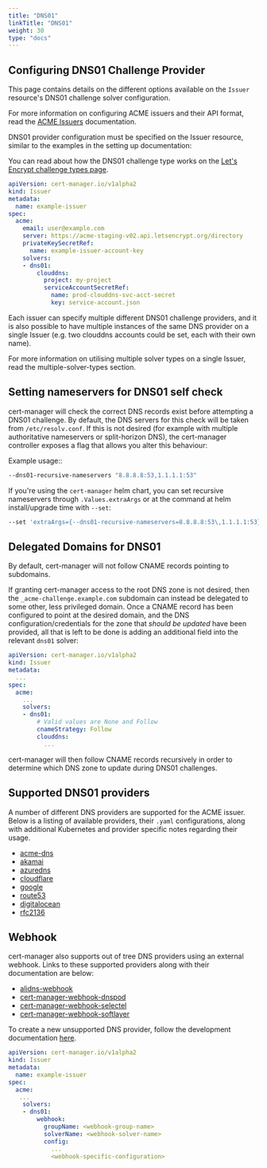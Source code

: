 ```yaml
---
title: "DNS01"
linkTitle: "DNS01"
weight: 30
type: "docs"
---
```


## Configuring DNS01 Challenge Provider

This page contains details on the different options available on the `Issuer`
resource's DNS01 challenge solver configuration.

For more information on configuring ACME issuers and their API format, read the
[ACME Issuers](../) documentation.

DNS01 provider configuration must be specified on the Issuer resource, similar
to the examples in the setting up documentation:

You can read about how the DNS01 challenge type works on the [Let's Encrypt
challenge types
page](https://letsencrypt.org/docs/challenge-types/#dns-01-challenge).

```yaml
apiVersion: cert-manager.io/v1alpha2
kind: Issuer
metadata:
  name: example-issuer
spec:
  acme:
    email: user@example.com
    server: https://acme-staging-v02.api.letsencrypt.org/directory
    privateKeySecretRef:
      name: example-issuer-account-key
    solvers:
    - dns01:
        clouddns:
          project: my-project
          serviceAccountSecretRef:
            name: prod-clouddns-svc-acct-secret
            key: service-account.json
```

Each issuer can specify multiple different DNS01 challenge providers, and
it is also possible to have multiple instances of the same DNS provider on a
single Issuer (e.g. two clouddns accounts could be set, each with their own
name).

For more information on utilising multiple solver types on a single Issuer,
read the multiple-solver-types section.

## Setting nameservers for DNS01 self check

cert-manager will check the correct DNS records exist before attempting a DNS01
challenge.  By default, the DNS servers for this check will be taken from
`/etc/resolv.conf`.  If this is not desired (for example with multiple
authoritative nameservers or split-horizon DNS), the cert-manager controller
exposes a flag that allows you alter this behaviour:

Example usage::
```bash
--dns01-recursive-nameservers "8.8.8.8:53,1.1.1.1:53"
```

If you're using the `cert-manager` helm chart, you can set recursive nameservers
through `.Values.extraArgs` or at the command at helm install/upgrade time
with `--set`:

```bash
--set 'extraArgs={--dns01-recursive-nameservers=8.8.8.8:53\,1.1.1.1:53}'
```

## Delegated Domains for DNS01

By default, cert-manager will not follow CNAME records pointing to subdomains.

If granting cert-manager access to the root DNS zone is not desired, then the
`_acme-challenge.example.com` subdomain can instead be delegated to some other,
less privileged domain.
Once a CNAME record has been configured to point at the desired domain, and the
DNS configuration/credentials for the zone that *should be updated* have been
provided, all that is left to be done is adding an additional field into the
relevant `dns01` solver:

```yaml
apiVersion: cert-manager.io/v1alpha2
kind: Issuer
metadata:
  ...
spec:
  acme:
    ...
    solvers:
    - dns01:
        # Valid values are None and Follow
        cnameStrategy: Follow
        clouddns:
          ...
```

cert-manager will then follow CNAME records recursively in order to determine
which DNS zone to update during DNS01 challenges.


## Supported DNS01 providers

A number of different DNS providers are supported for the ACME issuer. Below is
a listing of available providers, their `.yaml` configurations, along with additional Kubernetes
and provider specific notes regarding their usage.

- [acme-dns](./acme-dns/)
- [akamai](./akamai/)
- [azuredns](./azuredns/)
- [cloudflare](./cloudflare/)
- [google](./google/)
- [route53](./route53/)
- [digitalocean](./digitalocean/)
- [rfc2136](./rfc2136/)

## Webhook

cert-manager also supports out of tree DNS providers using an external webhook.
Links to these supported providers along with their documentation are below:
- [alidns-webhook](https://github.com/pragkent/alidns-webhook)
- [cert-manager-webhook-dnspod](https://github.com/qqshfox/cert-manager-webhook-dnspod)
- [cert-manager-webhook-selectel](https://github.com/selectel/cert-manager-webhook-selectel)
- [cert-manager-webhook-softlayer](https://github.com/cgroschupp/cert-manager-webhook-softlayer)

To create a new unsupported DNS provider, follow the development documentation
[here](../../../contributing/dns-providers/).

```yaml
apiVersion: cert-manager.io/v1alpha2
kind: Issuer
metadata:
  name: example-issuer
spec:
  acme:
   ...
    solvers:
    - dns01:
        webhook:
          groupName: <webhook-group-name>
          solverName: <webhook-solver-name>
          config:
            ...
            <webhook-specific-configuration>
```
